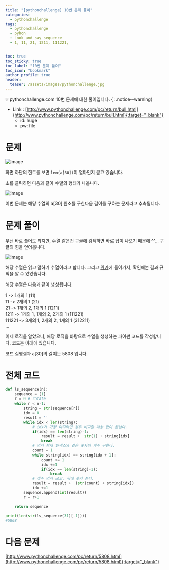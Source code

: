 ```yaml
---
title: "[pythonchallenge] 10번 문제 풀이"
categories:
  - pythonchallenge
tags:
  - pythonchallenge
  - pyhon
  - Look and say sequence
  - 1, 11, 21, 1211, 111221, 


toc: true
toc_sticky: true
toc_label: "10번 문제 풀이"
toc_icon: "bookmark"
author_profile: true
header:
  teaser: /assets/images/pythonchallenge.jpg
---
```


💡 pythonchallenge.com 10번 문제에 대한 풀이입니다.
{: .notice--warning}


- Link : [http://www.pythonchallenge.com/pc/return/bull.html](http://www.pythonchallenge.com/pc/return/bull.html){:target="_blank"}
	+ id: huge
	+ pw: file

# 문제
![image](https://user-images.githubusercontent.com/33647663/156869713-d98bb4d5-837e-4a91-9cc7-6b0c444740c9.png)

화면 하단의 힌트를 보면 `len(a[30])`이 얼마인지 묻고 있습니다.

소를 클릭하면 다음과 같이 수열의 형태가 나옵니다.

![image](https://user-images.githubusercontent.com/33647663/156869734-62774f50-d60a-40d1-a0d3-37452968f5ad.png)

이번 문제는 해당 수열의 a[30] 원소를 구한다음 길이를 구하는 문제라고 추측됩니다.

# 문제 풀이
우선 바로 풀어도 되지만, 수열 같은건 구글에 검색하면 바로 답이 나오기 때문에 ^^... 구글의 힘을 얻어봅니다.

![image](https://user-images.githubusercontent.com/33647663/156869793-32a7f2b5-f05a-488d-b189-a666bc289b7e.png)

해당 수열은 읽고 말하기 수열이라고 합니다. 그리고 [위키](https://ko.wikipedia.org/wiki/%EC%9D%BD%EA%B3%A0_%EB%A7%90%ED%95%98%EA%B8%B0_%EC%88%98%EC%97%B4)에 들어가서, 확인해본 결과 규칙을 알 수 있었습니다.

해당 수열은 다음과 같이 생성됩니다.

1      -> 1개의 1 (11)<br>
11     -> 2개의 1 (21)<br>
21     -> 1개의 2, 1개의 1 (1211)<br>
1211   -> 1개의 1, 1개의 2, 2개의 1 (111221)<br>
111221 -> 3개의 1, 2개의 2, 1개의 1 (312211)<br>
...

이제 로직을 알았으니, 해당 로직을 바탕으로 수열을 생성하는 파이썬 코드를 작성합니다. 코드는 아래에 있습니다.

코드 실행결과 a[30]의 길이는 5808 입니다.

# 전체 코드
```py
def ls_sequence(n):
    sequence = [1]
    r = 0 # rotate
    while r < n-1:
        string = str(sequence[r])        
        idx = 0
        result = ''
        while idx < len(string):
            # idx가 가장 마지막인 경우 비교할 대상 없이 끝낸다.
            if(idx) == len(string)-1:
                result = result +  str(1) + string[idx] 
                break
            # 먼저 현재 인덱스와 같은 숫자의 개수 구한다.
            count = 1
            while string[idx] == string[idx + 1]:
                count += 1
                idx +=1
                if(idx == len(string)-1):
                    break
            # 갯수 먼저 쓰고, 뒤에 숫자 쓴다.
            result = result +  (str(count) + string[idx])
            idx +=1
        sequence.append(int(result))
        r = r+1
    
    return sequence

print(len(str(ls_sequence(31)[-1])))
#5808
```

# 다음 문제
[http://www.pythonchallenge.com/pc/return/5808.html](http://www.pythonchallenge.com/pc/return/5808.html){:target="_blank"}
